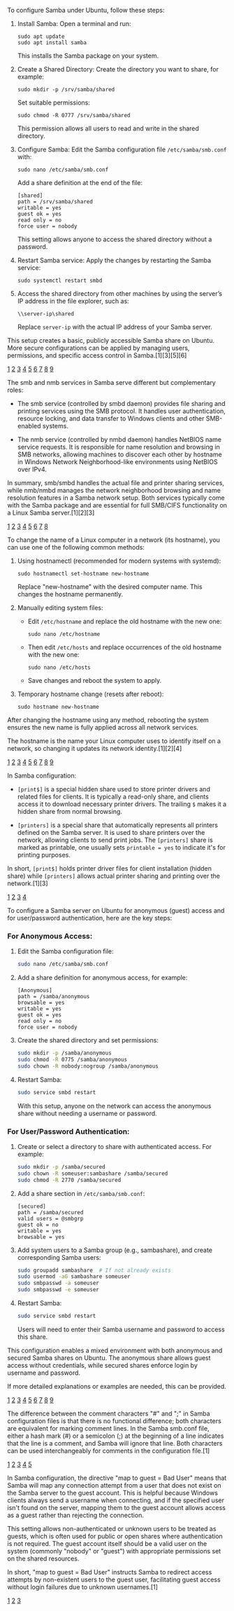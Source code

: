 To configure Samba under Ubuntu, follow these steps:

1. Install Samba: Open a terminal and run:

   ```
   sudo apt update
   sudo apt install samba
   ```

   This installs the Samba package on your system.

2. Create a Shared Directory: Create the directory you want to share, for example:

   ```
   sudo mkdir -p /srv/samba/shared
   ```

   Set suitable permissions:

   ```
   sudo chmod -R 0777 /srv/samba/shared
   ```

   This permission allows all users to read and write in the shared directory.

3. Configure Samba: Edit the Samba configuration file `/etc/samba/smb.conf` with:

   ```
   sudo nano /etc/samba/smb.conf
   ```

   Add a share definition at the end of the file:

   ```
   [shared]
   path = /srv/samba/shared
   writable = yes
   guest ok = yes
   read only = no
   force user = nobody
   ```

   This setting allows anyone to access the shared directory without a password.

4. Restart Samba service: Apply the changes by restarting the Samba service:

   ```
   sudo systemctl restart smbd
   ```

5. Access the shared directory from other machines by using the server’s IP address in the file explorer, such as:
   ```
   \\server-ip\shared
   ```
   Replace `server-ip` with the actual IP address of your Samba server.

This setup creates a basic, publicly accessible Samba share on Ubuntu. More secure configurations can be applied by managing
users, permissions, and specific access control in Samba.[1][3][5][6]

[1](https://www.zentyal.com/news/linux-samba-server/)
[2](https://www.reddit.com/r/Ubuntu/comments/1fslvru/i_need_help_to_create_a_samba_server_in_ubuntu/)
[3](https://phoenixnap.com/kb/ubuntu-samba) [4](https://www.youtube.com/watch?v=y7esIzzkzSE)
[5](https://documentation.ubuntu.com/server/how-to/samba/file-server/)
[6](https://ubuntu.com/tutorials/install-and-configure-samba) [7](https://www.youtube.com/watch?v=2gW4rWhurUs)
[8](https://www.dedicatedcore.com/blog/install-samba-ubuntu/)
[9](https://forum.linuxconfig.org/t/how-to-configure-samba-server-share-on-ubuntu-20-04-focal-fossa-linux-linuxconfig-org/4048)

The smb and nmb services in Samba serve different but complementary roles:

- The smb service (controlled by smbd daemon) provides file sharing and printing services using the SMB protocol. It handles
  user authentication, resource locking, and data transfer to Windows clients and other SMB-enabled systems.

- The nmb service (controlled by nmbd daemon) handles NetBIOS name service requests. It is responsible for name resolution
  and browsing in SMB networks, allowing machines to discover each other by hostname in Windows Network Neighborhood-like
  environments using NetBIOS over IPv4.

In summary, smb/smbd handles the actual file and printer sharing services, while nmb/nmbd manages the network neighborhood
browsing and name resolution features in a Samba network setup. Both services typically come with the Samba package and are
essential for full SMB/CIFS functionality on a Linux Samba server.[1][2][3]

[1](https://docs.oracle.com/en/operating-systems/oracle-linux/8/samba/services_concept.html)
[2](https://docs.redhat.com/en/documentation/red_hat_enterprise_linux/5/html/deployment_guide/s1-samba-daemons)
[3](https://docs.redhat.com/en/documentation/red_hat_enterprise_linux/4/html/reference_guide/s1-samba-daemons)
[4](https://www.reddit.com/r/archlinux/comments/8fdcnh/psa_smbd_and_nmbd_have_been_renamed_to_smb_and/)
[5](https://learning.oreilly.com/library/view/using-samba-second/0596002564/re314.html)
[6](https://www.oreilly.com/openbook/samba/book/ch02_05.html)
[7](https://discuss.freedombox.org/t/nmbd-service-wont-start-samba-not-working/2752)
[8](https://dietpi.com/forum/t/samba-precisely-nmbd-slowing-down-boot-process-if-there-is-no-network/13761)

To change the name of a Linux computer in a network (its hostname), you can use one of the following common methods:

1. Using hostnamectl (recommended for modern systems with systemd):

   ```
   sudo hostnamectl set-hostname new-hostname
   ```

   Replace "new-hostname" with the desired computer name. This changes the hostname permanently.

2. Manually editing system files:

   - Edit `/etc/hostname` and replace the old hostname with the new one:
     ```
     sudo nano /etc/hostname
     ```
   - Then edit `/etc/hosts` and replace occurrences of the old hostname with the new one:
     ```
     sudo nano /etc/hosts
     ```
   - Save changes and reboot the system to apply.

3. Temporary hostname change (resets after reboot):
   ```
   sudo hostname new-hostname
   ```

After changing the hostname using any method, rebooting the system ensures the new name is fully applied across all network
services.

The hostname is the name your Linux computer uses to identify itself on a network, so changing it updates its network
identity.[1][2][4]

[1](https://cyberpanel.net/blog/linux-change-hostname) [2](https://www.cyberciti.biz/faq/ubuntu-change-hostname-command/)
[3](https://www.youtube.com/watch?v=27n88N0j-P0) [4](https://www.hostinger.com/tutorials/linux-change-hostname)
[5](https://www.redhat.com/en/blog/configure-hostname-linux)
[6](https://stackoverflow.com/questions/14636473/linux-change-the-hostname-in-the-cli)
[7](https://www.reddit.com/r/linuxquestions/comments/1fxj4lj/how_to_change_my_hostname_without_breaking_stuff/)
[8](https://www.redhat.com/es/blog/configure-hostname-linux) [9](https://docs.oracle.com/en/learn/ol-hostname-locale/)

In Samba configuration:

- `[print$]` is a special hidden share used to store printer drivers and related files for clients. It is typically a
  read-only share, and clients access it to download necessary printer drivers. The trailing `$` makes it a hidden share from
  normal browsing.

- `[printers]` is a special share that automatically represents all printers defined on the Samba server. It is used to share
  printers over the network, allowing clients to send print jobs. The `[printers]` share is marked as printable, one usually
  sets `printable = yes` to indicate it's for printing purposes.

In short, `[print$]` holds printer driver files for client installation (hidden share) while `[printers]` allows actual
printer sharing and printing over the network.[1][3]

[1](https://www.oreilly.com/openbook/samba/book/ch07_01.html) [2](https://wiki.hpc.uo.edu.cu/doku.php?id=print_server)
[3](https://doc.opensuse.org/documentation/leap/reference/html/book-reference/cha-samba.html)
[4](https://www.redhat.com/en/blog/samba-file-sharing)

To configure a Samba server on Ubuntu for anonymous (guest) access and for user/password authentication, here are the key
steps:

### For Anonymous Access:

1. Edit the Samba configuration file:
   ```bash
   sudo nano /etc/samba/smb.conf
   ```
2. Add a share definition for anonymous access, for example:
   ```
   [Anonymous]
   path = /samba/anonymous
   browsable = yes
   writable = yes
   guest ok = yes
   read only = no
   force user = nobody
   ```
3. Create the shared directory and set permissions:
   ```bash
   sudo mkdir -p /samba/anonymous
   sudo chmod -R 0775 /samba/anonymous
   sudo chown -R nobody:nogroup /samba/anonymous
   ```
4. Restart Samba:
   ```bash
   sudo service smbd restart
   ```
   With this setup, anyone on the network can access the anonymous share without needing a username or password.

### For User/Password Authentication:

1. Create or select a directory to share with authenticated access. For example:
   ```bash
   sudo mkdir -p /samba/secured
   sudo chown -R someuser:sambashare /samba/secured
   sudo chmod -R 2770 /samba/secured
   ```
2. Add a share section in `/etc/samba/smb.conf`:
   ```
   [secured]
   path = /samba/secured
   valid users = @smbgrp
   guest ok = no
   writable = yes
   browsable = yes
   ```
3. Add system users to a Samba group (e.g., sambashare), and create corresponding Samba users:
   ```bash
   sudo groupadd sambashare  # If not already exists
   sudo usermod -aG sambashare someuser
   sudo smbpasswd -a someuser
   sudo smbpasswd -e someuser
   ```
4. Restart Samba:
   ```bash
   sudo service smbd restart
   ```
   Users will need to enter their Samba username and password to access this share.

This configuration enables a mixed environment with both anonymous and secured Samba shares on Ubuntu. The anonymous share
allows guest access without credentials, while secured shares enforce login by username and password.

If more detailed explanations or examples are needed, this can be provided.

[1](https://kenfavors.com/code/configure-samba-file-sharing-in-ubuntu/)
[2](https://www.digitalocean.com/community/tutorials/how-to-set-up-a-samba-share-for-a-small-organization-on-ubuntu-16-04)
[3](https://www.dedicatedcore.com/blog/install-samba-ubuntu/) [4](https://www.youtube.com/watch?v=lYMMr9IM0Zk)
[5](https://www.reddit.com/r/debian/comments/1bpjrgf/anonymous_passwordless_samba_share/)
[6](https://ubuntu.com/tutorials/install-and-configure-samba)
[7](https://forum.linuxconfig.org/t/how-to-configure-samba-server-share-on-ubuntu-20-04-focal-fossa-linux-linuxconfig-org/4048)
[8](https://documentation.ubuntu.com/server/how-to/samba/file-server/) [9](https://www.youtube.com/watch?v=2gW4rWhurUs)

The difference between the comment characters "#" and ";" in Samba configuration files is that there is no functional
difference; both characters are equivalent for marking comment lines. In the Samba smb.conf file, either a hash mark (#) or a
semicolon (;) at the beginning of a line indicates that the line is a comment, and Samba will ignore that line. Both
characters can be used interchangeably for comments in the configuration file.[1]

[1](https://www.oreilly.com/openbook/samba/book/ch04_01.html)
[2](https://forums.freebsd.org/threads/character-sets-in-the-console-and-in-samba.14626/)
[3](https://stackoverflow.com/questions/22738710/using-sed-to-find-and-replace-text-in-smb-conf-file)
[4](https://www.reddit.com/r/linuxquestions/comments/k77z74/samba_vs_special_character_at_folderfile_names/)
[5](https://wiki.archlinux.org/title/Samba)

In Samba configuration, the directive "map to guest = Bad User" means that Samba will map any connection attempt from a user
that does not exist on the Samba server to the guest account. This is helpful because Windows clients always send a username
when connecting, and if the specified user isn't found on the server, mapping them to the guest account allows access as a
guest rather than rejecting the connection.

This setting allows non-authenticated or unknown users to be treated as guests, which is often used for public or open shares
where authentication is not required. The guest account itself should be a valid user on the system (commonly "nobody" or
"guest") with appropriate permissions set on the shared resources.

In short, "map to guest = Bad User" instructs Samba to redirect access attempts by non-existent users to the guest user,
facilitating guest access without login failures due to unknown usernames.[1]

[1](https://bbs.archlinux.org/viewtopic.php?id=112791) [2](https://dietpi.com/forum/t/guest-access-to-samba-shares/864)
[3](https://www.redhat.com/en/blog/samba-windows-linux)

